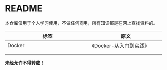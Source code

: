 # README

本仓库仅用于个人学习使用，不做任何商用，所有知识都是在网上查找资料的。

<table><thead><tr><th width="305">标签</th><th width="251">原文</th></tr></thead><tbody><tr><td>Docker</td><td>《Docker-从入门到实践》</td></tr><tr><td></td><td></td></tr><tr><td></td><td></td></tr></tbody></table>

**未经允许不得转载！**

